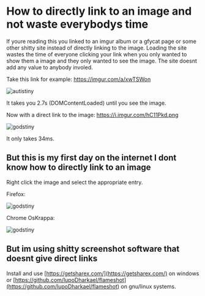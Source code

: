 # How to directly link to an image and not waste everybodys time

If youre reading this you linked to an imgur album or a gfycat page or some other shitty site instead of directly linking to the image. Loading the site wastes the time of everyone clicking your link when you only wanted to show them a image and they only wanted to see the image. The site doesnt add any value to anybody involed. 

Take this link for example: https://imgur.com/a/xwTSWon 

<img src="https://raw.githubusercontent.com/Oreganon/not-directly-linking-to-the-image-autistiny-clap/master/2019-01-26_01-08.png" alt="autistiny" />

It takes you 2.7s (DOMContentLoaded) until you see the image.

Now with a direct link to the image: https://i.imgur.com/hC11Pkd.png

<img src="https://raw.githubusercontent.com/Oreganon/not-directly-linking-to-the-image-autistiny-clap/master/2019-01-26_01-09.png" alt="godstiny" />

It only takes 34ms.

## But this is my first day on the internet I dont know how to directly link to an image

Right click the image and select the appropriate entry.

Firefox: 

<img src="https://raw.githubusercontent.com/Oreganon/not-directly-linking-to-the-image-autistiny-clap/master/2019-01-26_01-18.png" alt="godstiny" />

Chrome OsKrappa:

<img src="https://raw.githubusercontent.com/Oreganon/not-directly-linking-to-the-image-autistiny-clap/master/2019-01-26_01-26.png" alt="godstiny" />

## But im using shitty screenshot software that doesnt give direct links

Install and use [https://getsharex.com/](https://getsharex.com/) on windows or [https://github.com/lupoDharkael/flameshot](https://github.com/lupoDharkael/flameshot) on gnu/linux systems.
